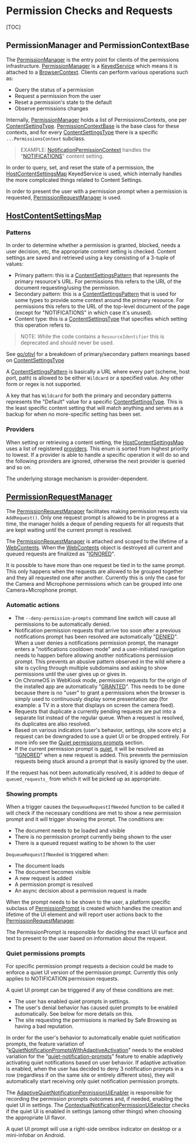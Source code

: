 # Permission Checks and Requests

[TOC]

## PermissionManager and PermissionContextBase

The
[PermissionManager](https://cs.chromium.org/chromium/src/components/permissions/permission_manager.h)
is the entry point for clients of the permissions infrastructure.
[PermissionManager](https://cs.chromium.org/chromium/src/components/permissions/permission_manager.h)
is a
[KeyedService](https://cs.chromium.org/chromium/src/components/keyed_service/core/keyed_service.h)
which means it is attached to a
[BrowserContext](https://cs.chromium.org/chromium/src/content/public/browser/browser_context.h).
Clients can perform various operations such as:

*   Query the status of a permission
*   Request a permission from the user
*   Reset a permission's state to the default
*   Observe permissions changes

Internally,
[PermissionManager](https://cs.chromium.org/chromium/src/components/permissions/permission_manager.h)
holds a list of PermissionsContexts, one per
[ContentSettingType](https://cs.chromium.org/chromium/src/components/content_settings/core/common/content_settings_types.h?l=17).
[PermissionContextBase](https://cs.chromium.org/chromium/src/components/permissions/permission_context_base.h)
is the base class for these contexts, and for every
[ContentSettingsType](https://cs.chromium.org/chromium/src/components/content_settings/core/common/content_settings_types.h)
there is a specific `...PermissionsContext` subclass.

> EXAMPLE:
> [NotificationPermissionContext](https://cs.chromium.org/chromium/src/chrome/browser/notifications/notification_permission_context.h)
> handles the
> "[NOTIFICATIONS](https://cs.chromium.org/chromium/src/components/content_settings/core/common/content_settings_types.h?l=33)"
> content setting.

In order to query, set, and reset the state of a permission, the
[HostContentSettingsMap](#HostContentSettingsMap) KeyedService is used, which
internally handles the more complicated things related to Content Settings.

In order to present the user with a permission prompt when a permission is
requested, [PermissionRequestManager](#PermissionRequestManager) is used.

## [HostContentSettingsMap](https://cs.chromium.org/chromium/src/components/content_settings/core/browser/host_content_settings_map.h)

### Patterns

In order to determine whether a permission is granted, blocked, needs a user
decision, etc, the appropriate content setting is checked. Content settings are
saved and retrieved using a key consisting of a 3-tuple of values:

*   Primary pattern: this is a
    [ContentSettingsPattern](https://cs.chromium.org/chromium/src/components/content_settings/core/common/content_settings_pattern.h)
    that represents the primary resource's URL. For permissions this refers to
    the URL of the document requesting/using the permission.
*   Secondary pattern: this is a
    [ContentSettingsPattern](https://cs.chromium.org/chromium/src/components/content_settings/core/common/content_settings_pattern.h)
    that is used for some types to provide some context around the primary
    resource. For permissions this refers to the URL of the top-level document
    of the page (except for "NOTIFICATIONS" in which case it's unused).
*   Content type: this is a
    [ContentSettingsType](https://cs.chromium.org/chromium/src/components/content_settings/core/common/content_settings_types.h)
    that specifies which setting this operation refers to.

> NOTE: While the code contains a `ResourceIdentifier` this is deprecated and
> should never be used.

See [go/otjvl](go/otjvl) for a breakdown of primary/secondary pattern meanings
based on
[ContentSettingsType](https://cs.chromium.org/chromium/src/components/content_settings/core/common/content_settings_types.h)

A
[ContentSettingsPattern](https://cs.chromium.org/chromium/src/components/content_settings/core/common/content_settings_pattern.h)
is basically a URL where every part (scheme, host port, path) is allowed to be
either `Wildcard` or a specified value. Any other form or regex is not
supported.

A key that has `Wildcard` for both the primary and secondary patterns represents
the "Default" value for a specific
[ContentSettingsType](https://cs.chromium.org/chromium/src/components/content_settings/core/common/content_settings_types.h).
This is the least specific content setting that will match anything and serves
as a backup for when no more-specific setting has been set.

### Providers

When setting or retrieving a content setting, the
[HostContentSettingsMap](https://cs.chromium.org/chromium/src/components/content_settings/core/browser/host_content_settings_map.h)
uses a list of registered
[providers](https://cs.chromium.org/chromium/src/components/content_settings/core/browser/host_content_settings_map.h?type=cs&g=0&l=54).
This enum is sorted from highest priority to lowest. If a provider is able to
handle a specific operation it will do so and the following providers are
ignored, otherwise the next provider is queried and so on.

The underlying storage mechanism is provider-dependent.

## [PermissionRequestManager](https://cs.chromium.org/chromium/src/components/permissions/permission_request_manager.h)

The
[PermissionRequestManager](https://cs.chromium.org/chromium/src/components/permissions/permission_request_manager.h)
facilitates making permission requests via `AddRequest()`. Only one request
prompt is allowed to be in progress at a time, the manager holds a deque of
pending requests for all requests that are kept waiting until the current prompt
is resolved.

The
[PermissionRequestManager](https://cs.chromium.org/chromium/src/components/permissions/permission_request_manager.h)
is attached and scoped to the lifetime of a
[WebContents](https://cs.chromium.org/chromium/src/content/public/browser/web_contents.h?l=111).
When the
[WebContents](https://cs.chromium.org/chromium/src/content/public/browser/web_contents.h?l=111)
object is destroyed all current and queued requests are finalized as
"[IGNORED](https://cs.chromium.org/chromium/src/components/permissions/permission_util.h?l=26)".

It is possible to have more than one request be tied in to the same prompt. This
only happens when the requests are allowed to be grouped together and they all
requested one after another. Currently this is only the case for the Camera and
Microphone permissions which can be grouped into one Camera+Microphone prompt.

### Automatic actions

*   The `--deny-permission-prompts` command line switch will cause all
    permissions to be automatically denied.
*   Notification permission requests that arrive too soon after a previous
    notifications prompt has been resolved are automatically
    "[DENIED](https://cs.chromium.org/chromium/src/components/permissions/permission_util.h?l=24)".
    When a user denies a notifications permission prompt, the manager enters a
    "notifications cooldown mode" and a user-initiated navigation needs to
    happen before allowing another notifications permission prompt. This
    prevents an abusive pattern observed in the wild where a site is cycling
    through multiple subdomains and asking to show permissions until the user
    gives up or gives in.
*   On ChromeOS in WebKiosk mode, permission requests for the origin of the
    installed app are automatically
    "[GRANTED](https://cs.chromium.org/chromium/src/components/permissions/permission_util.h?l=23)".
    This needs to be done because there is no "user" to grant a permissions when
    the browser is simply used to continuously display some presentation app
    (for example: a TV in a store that displays on screen the camera feed).
*   Requests that duplicate a currently pending requests are put into a separate
    list instead of the regular queue. When a request is resolved, its
    duplicates are also resolved.
*   Based on various indicators (user's behavior, settings, site score etc) a
    request can be downgraded to use a quiet UI or be dropped entirely. For more
    info see the [Quiet permissions prompts](#Quiet-permissions-prompts)
    section.
*   If the current permission prompt is [quiet](#Quiet-permissions-prompts), it
    will be resolved as
    "[IGNORED](https://cs.chromium.org/chromium/src/components/permissions/permission_util.h?l=26)"
    when a new request is added. This prevents the permission requests being
    stuck around a prompt that is easily ignored by the user.

If the request has not been automatically resolved, it is added to deque of
`queued_requests_` from which it will be picked up as appropriate.

### Showing prompts

When a trigger causes the `DequeueRequestIfNeeded` function to be called it will
check if the necessary conditions are met to show a new permission prompt and it
will trigger showing the prompt. The conditions are:

*   The document needs to be loaded and visible
*   There is no permission prompt currently being shown to the user
*   There is a queued request waiting to be shown to the user

`DequeueRequestIfNeeded` is triggered when:

*   The document loads
*   The document becomes visible
*   A new request is added
*   A permission prompt is resolved
*   An async decision about a permission request is made

When the prompt needs to be shown to the user, a platform specific subclass of
[PermissionPrompt](https://cs.chromium.org/chromium/src/chrome/browser/ui/permission_bubble/permission_prompt.h)
is created which handles the creation and lifetime of the UI element and will
report user actions back to the
[PermissionRequestManager](https://cs.chromium.org/chromium/src/components/permissions/permission_request_manager.h).

The PermissionPrompt is responsible for deciding the exact UI surface and text
to present to the user based on information about the request.

### Quiet permissions prompts

For specific permission prompt requests a decision could be made to enforce a
quiet UI version of the permission prompt. Currently this only applies to
NOTIFICATION permission requests.

A quiet UI prompt can be triggered if any of these conditions are met:

*   The user has enabled quiet prompts in settings.
*   The user's denial behavior has caused quiet prompts to be enabled
    automatically. See below for more details on this.
*   The site requesting the permissions is marked by Safe Browsing as having a
    bad reputation.

In order for the user's behavior to automatically enable quiet notification
prompts, the feature variation of
"[kQuietNotificationPromptsWithAdaptiveActivation](https://cs.chromium.org/chromium/src/chrome/browser/about_flags.cc?g=0&l=1444)"
needs to the enabled variation for the
"[quiet-notification-prompts](https://cs.chromium.org/chromium/src/chrome/browser/about_flags.cc?g=0&l=4626)"
feature to enable adaptively activating quiet notifications based on user
behavior. If adaptive activation is enabled, when the user has decided to deny 3
notification prompts in a row (regardless if on the same site or entirely
different sites), they will automatically start receiving only quiet
notification permission prompts.

The
[AdaptiveQuietNotificationPermissionUiEnabler](https://cs.chromium.org/chromium/src/chrome/browser/permissions/adaptive_quiet_notification_permission_ui_enabler.h)
is responsible for recording the permission prompts outcomes and, if needed,
enabling the quiet UI in settings. The
[ContextualNotificationPermissionUiSelector](https://cs.chromium.org/chromium/src/chrome/browser/permissions/contextual_notification_permission_ui_selector.h)
checks if the quiet UI is enabled in settings (among other things) when choosing
the appropriate UI flavor.

A quiet UI prompt will use a right-side omnibox indicator on desktop or a
mini-infobar on Android.
